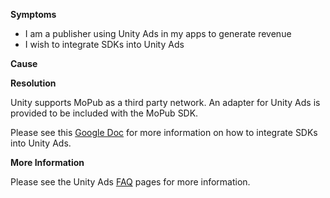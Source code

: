 
        

<span class="wysiwyg-underline">**Symptoms**</span>

*   <span>I am a publisher using Unity Ads in my apps to generate revenue</span>
*   <span>I wish to integrate SDKs into Unity Ads</span>

<span class="wysiwyg-underline">**Cause**</span>

<span class="wysiwyg-underline">**Resolution**</span>

<span>Unity supports MoPub as a third party network. An adapter for Unity Ads is provided to be included with the MoPub SDK.</span>

<span>Please see this [Google Doc](https://docs.google.com/document/d/15MYpJvBOrPFkv0gTpAeIgqetraS7DuqGO9O4V6ce2Bs/edit#heading=h.3giekmucadrq%20) for more information on how to integrate SDKs into Unity Ads.  
</span>

<span class="wysiwyg-underline">**More Information**</span>

Please see the Unity Ads [FAQ](http://unityads.unity3d.com/help/index%20) pages for more information.

      